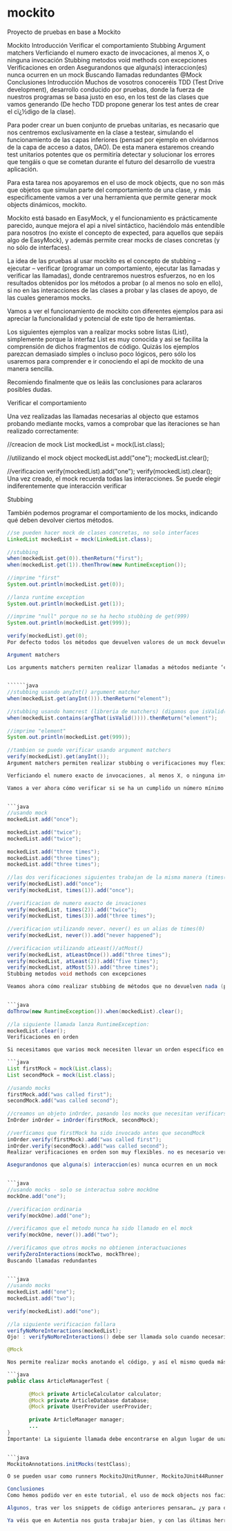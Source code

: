 # mockito
Proyecto de pruebas en base a Mockito


Mockito
Introducción
Verificar el comportamiento
Stubbing
Argument matchers
Verficiando el numero exacto de invocaciones, al menos X, o ninguna invocación
Stubbing metodos void methods con excepciones
Verificaciones en orden
Asegurandonos que alguna(s) interaccion(es) nunca ocurren en un mock
Buscando llamadas redundantes
@Mock
Conclusiones
Introducción
Muchos de vosotros conoceréis TDD (Test Drive development), desarrollo conducido por pruebas, donde la fuerza de nuestros programas se basa justo en eso, en los test de las clases que vamos generando (De hecho TDD propone generar los test antes de crear el cï¿½digo de la clase).

Para poder crear un buen conjunto de pruebas unitarias, es necasario que nos centremos exclusivamente en la clase a testear, simulando el funcionamiento de las capas inferiores (pensad por ejemplo en olvidarnos de la capa de acceso a datos, DAO). De esta manera estaremos creando test unitarios potentes que os permitiría detectar y solucionar los errores que tengáis o que se cometan durante el futuro del desarrollo de vuestra aplicación.

Para esta tarea nos apoyaremos en el uso de mock objects, que no son más que objetos que simulan parte del comportamiento de una clase, y más especificamente vamos a ver una herramienta que permite generar mock objects dinámicos, mockito.

Mockito está basado en EasyMock, y el funcionamiento es prácticamente parecido, aunque mejora el api a nivel sintáctico, haciéndolo más entendible para nosotros (no existe el concepto de expected, para aquellos que sepáis algo de EasyMock), y además permite crear mocks de clases concretas (y no sólo de interfaces).

La idea de las pruebas al usar mockito es el concepto de stubbing – ejecutar – verificar (programar un comportamiento, ejecutar las llamadas y verificar las llamadas), donde centraremos nuestros esfuerzos, no en los resultados obtenidos por los métodos a probar (o al menos no solo en ello), si no en las interacciones de las clases a probar y las clases de apoyo, de las cuales generamos mocks.

Vamos a ver el funcionamiento de mockito con diferentes ejemplos para asi apreciar la funcionalidad y potencial de este tipo de herramientas.

Los siguientes ejemplos van a realizar mocks sobre listas (List), simplemente porque la interfaz List es muy conocida y asi se facilita la comprensión de dichos fragmentos de código. Quizás los ejemplos parezcan demasiado simples o incluso poco lógicos, pero sólo los usaremos para comprender e ir conociendo el api de mockito de una manera sencilla.

Recomiendo finalmente que os leáis las conclusiones para aclararos posibles dudas.

Verificar el comportamiento

Una vez realizadas las llamadas necesarias al objecto que estamos probando mediante mocks, vamos a comprobar que las iteraciones se han realizado correctamente:



//creacion de mock
List mockedList = mock(List.class);
 
//utilizando el mock object
mockedList.add("one");
mockedList.clear();
 
//verificacion
verify(mockedList).add("one");
verify(mockedList).clear();
Una vez creado, el mock recuerda todas las interacciones. Se puede elegir indiferentemente que interacción verificar

Stubbing

También podemos programar el comportamiento de los mocks, indicando qué deben devolver ciertos métodos.


``````java
//se pueden hacer mock de clases concretas, no solo interfaces
LinkedList mockedList = mock(LinkedList.class);
 
//stubbing
when(mockedList.get(0)).thenReturn("first");
when(mockedList.get(1)).thenThrow(new RuntimeException());
 
//imprime "first"
System.out.println(mockedList.get(0));
 
//lanza runtime exception
System.out.println(mockedList.get(1));
 
//imprime "null" porque no se ha hecho stubbing de get(999)
System.out.println(mockedList.get(999));
 
verify(mockedList).get(0);
Por defecto todos los métodos que devuelven valores de un mock devuelven null, una colección vacía o el tipo de dato primitivo apropiado.

Argument matchers

Los arguments matchers permiten realizar llamadas a métodos mediante ‘comodines’, de forma que los párametros a los mismos no se tengan que definir explícitamente:


``````java
//stubbing usando anyInt() argument matcher
when(mockedList.get(anyInt())).thenReturn("element");
 
//stubbing usando hamcrest (libreria de matchers) (digamos que isValid() devuelve tu propio matcher):
when(mockedList.contains(argThat(isValid()))).thenReturn("element");
 
//imprime "element"
System.out.println(mockedList.get(999));
 
//tambien se puede verificar usando argument matchers
verify(mockedList).get(anyInt());
Argument matchers permiten realizar stubbing o verificaciones muy flexibles. podéis ver mas en http://mockito.googlecode.com/svn/branches/1.7/javadoc/org/mockito/Matchers.html

Verficiando el numero exacto de invocaciones, al menos X, o ninguna invocación

Vamos a ver ahora cómo verificar si se ha un cumplido un número mínimo o máximo de llamadas al mock:


```java
//usando mock 
mockedList.add("once");
 
mockedList.add("twice");
mockedList.add("twice");
 
mockedList.add("three times");
mockedList.add("three times");
mockedList.add("three times");
 
//las dos verificaciones siguientes trabajan de la misma manera (times(1) se usa por defecto)
verify(mockedList).add("once");
verify(mockedList, times(1)).add("once");
 
//verificacion de numero exacto de invaciones
verify(mockedList, times(2)).add("twice");
verify(mockedList, times(3)).add("three times");
 
//verificacion utilizando never. never() es un alias de times(0)
verify(mockedList, never()).add("never happened");
 
//verificacion utilizando atLeast()/atMost()
verify(mockedList, atLeastOnce()).add("three times");
verify(mockedList, atLeast(2)).add("five times");
verify(mockedList, atMost(5)).add("three times");
Stubbing metodos void methods con excepciones

Veamos ahora cómo realizar stubbing de métodos que no devuelven nada (por ejemplo para indicar que deben lanzar una excepción):


```java
doThrow(new RuntimeException()).when(mockedList).clear();
   
//la siguiente llamada lanza RuntimeException:
mockedList.clear();
Verificaciones en orden

Si necesitamos que varios mock necesiten llevar un orden específico en las llamadas lo podemos realizar de la siguiente manera:

```java
List firstMock = mock(List.class);
List secondMock = mock(List.class);
 
//usando mocks
firstMock.add("was called first");
secondMock.add("was called second");
 
//creamos un objeto inOrder, pasando los mocks que necesitan verificarse en orden
InOrder inOrder = inOrder(firstMock, secondMock);
 
//verficamos que firstMock ha sido invocado antes que secondMock
inOrder.verify(firstMock).add("was called first");
inOrder.verify(secondMock).add("was called second");
Realizar verificaciones en orden son muy flexibles. no es necesario verificar todas las interacciones, si no sólo aquellas que necesitamos.

Asegurandonos que alguna(s) interaccion(es) nunca ocurren en un mock


```java
//usando mocks - solo se interactua sobre mockOne
mockOne.add("one");
 
//verificacion ordinaria
verify(mockOne).add("one");
 
//verificamos que el metodo nunca ha sido llamado en el mock
verify(mockOne, never()).add("two");
 
//verificamos que otros mocks no obtienen interactuaciones
verifyZeroInteractions(mockTwo, mockThree);
Buscando llamadas redundantes


```java
//usando mocks
mockedList.add("one");
mockedList.add("two");
 
verify(mockedList).add("one");
 
//la siguiente verificacion fallara
verifyNoMoreInteractions(mockedList);
Ojo! : verifyNoMoreInteractions() debe ser llamada solo cuando necesario. Realizar llamadas a este método asiduamente (sobre todo en todas las pruebas) generará test muy poco mantenibles y ampliables. Es mejor usar never() para aquellos métodos que no deban ser interaccionados.

@Mock

Nos permite realizar mocks anotando el código, y así el mismo queda más claro y limpio.

```java
public class ArticleManagerTest { 
     
       @Mock private ArticleCalculator calculator;
       @Mock private ArticleDatabase database;
       @Mock private UserProvider userProvider;
     
       private ArticleManager manager;
       ...
}
Importante! La siguiente llamada debe encontrarse en algun lugar de una clase base o del test runner:


```java
MockitoAnnotations.initMocks(testClass);

O se pueden usar como runners MockitoJUnitRunner, MockitoJUnit44Runner. (veremos en otro tutorial un ejemplo).

Conclusiones
Como hemos podido ver en este tutorial, el uso de mock objects nos facilita mucho crear test unitarios que no dependen de las capas inferiores, y por tanto prueben las clases de cierta capamucho más exhaustivamente, permitiendo la detecci&aoacute;n de errores y asegurándonos el buen funcionamiento durante el futuro.

Algunos, tras ver los snippets de código anteriores pensaran… ¿y para qué me sirve mockito?, ¿por qué ‘perder’ el tiempo usando mock objects cuando puedo realizar las pruebas apoyandome en otras clases que ya han sido probadas, y funcionan bien?. Es un error. Lo primero, NUNCA se pierde tiempo en generar test ni en usar mock objects, puesto que ese código nos automatizará las tareas de pruebas nos sólo durante el desarrollo, si no tambien durante las fases de mantenimiento de la aplicación; y pensar que el código que hoy no falla no puede fallar mañana es err&aoacute;neo también.. y si el fallo esta en las clases en las que nos apoyamos.. nuestros tests fallaran cuando nuestras clases (puede que) funcionen bien.

Ya véis que en Autentia nos gusta trabajar bien, y con las últimas herramientas, que nos ahorren tiempo y esfuerzo, asi que no dud&aeacute;is en contactar con nosotros para más información.
